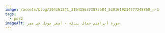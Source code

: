 ```yaml
---
image: /assets/blog/304361341_3164156373825504_5301619214777248860_n-1-.webp
tags:
  - por2
imageAlt: صورة أبراهيم جمال ببدلة - أصغر مودل في مصر
---
```

